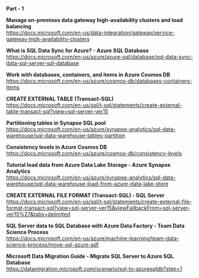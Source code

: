 <b>Part - 1</b>

<b>Manage on-premises data gateway high-availability clusters and load balancing</b></br>
https://docs.microsoft.com/en-us/data-integration/gateway/service-gateway-high-availability-clusters

<b>What is SQL Data Sync for Azure? - Azure SQL Database</b></br>
https://docs.microsoft.com/en-us/azure/azure-sql/database/sql-data-sync-data-sql-server-sql-database

<b>Work with databases, containers, and items in Azure Cosmos DB</b></br>
https://docs.microsoft.com/en-us/azure/cosmos-db/databases-containers-items

<b>CREATE EXTERNAL TABLE (Transact-SQL)</b></br>
https://docs.microsoft.com/en-us/sql/t-sql/statements/create-external-table-transact-sql?view=sql-server-ver15

<b>Partitioning tables in Synapse SQL pool</b></br>
https://docs.microsoft.com/en-us/azure/synapse-analytics/sql-data-warehouse/sql-data-warehouse-tables-partition

<b>Consistency levels in Azure Cosmos DB</b></br>
https://docs.microsoft.com/en-us/azure/cosmos-db/consistency-levels

<b>Tutorial load data from Azure Data Lake Storage - Azure Synapse Analytics</b></br>
https://docs.microsoft.com/en-us/azure/synapse-analytics/sql-data-warehouse/sql-data-warehouse-load-from-azure-data-lake-store

<b>CREATE EXTERNAL FILE FORMAT (Transact-SQL) - SQL Server</b></br>
https://docs.microsoft.com/en-us/sql/t-sql/statements/create-external-file-format-transact-sql?view=sql-server-ver15&viewFallbackFrom=sql-server-ver15%27&tabs=delimited

<b>SQL Server data to SQL Database with Azure Data Factory - Team Data Science Process </b></br>
https://docs.microsoft.com/en-us/azure/machine-learning/team-data-science-process/move-sql-azure-adf

<b>Microsoft Data Migration Guide - Migrate SQL Server to Azure SQL Database </b></br>
https://datamigration.microsoft.com/scenario/sql-to-azuresqldb?step=1
